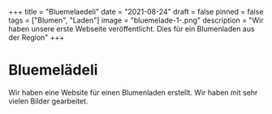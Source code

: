 +++
title = "Bluemelaedeli"
date = "2021-08-24"
draft = false
pinned = false
tags = ["Blumen", "Laden"]
image = "bluemelade-1-.png"
description = "Wir haben unsere erste Webseite veröffentlicht. Dies für ein Blumenladen aus der Region"
+++
# Bluemelädeli

Wir haben eine Website für einen Blumenladen erstellt. Wir haben mit sehr vielen Bilder gearbeitet.

![]()